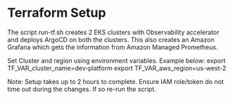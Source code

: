 # Terraform Setup

The script run-tf.sh creates 2 EKS clusters with Observability accelerator and deploys ArgoCD on both the clusters. This also creates an Amazon Grafana which gets the information from Amazon Managed Prometheus.

Set Cluster and region using environment variables. Example below:
export TF_VAR_cluster_name=dev-platform
export TF_VAR_aws_region=us-west-2

Note: Setup takes up to 2 hours to complete. Ensure IAM role/token do not time out during the changes. If so re-run the script.
